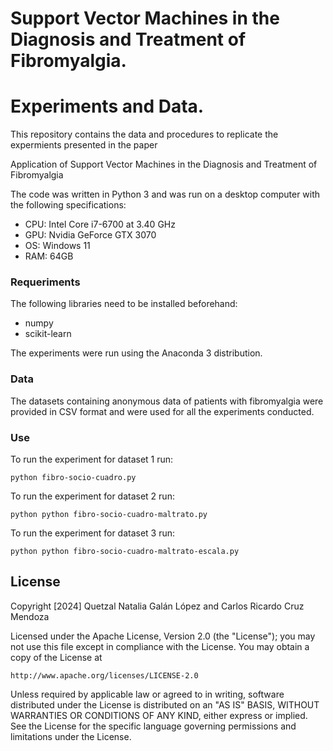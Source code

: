 # Support Vector Machines in the Diagnosis and Treatment of Fibromyalgia.
# Experiments and Data.
This repository contains the data and procedures to replicate the expermients presented in the paper 

Application of Support Vector Machines in the Diagnosis and Treatment of Fibromyalgia


The code was written in Python 3 and was run on a desktop computer with the following specifications:
* CPU: Intel Core i7-6700 at 3.40 GHz
* GPU: Nvidia GeForce GTX 3070
* OS: Windows 11
* RAM: 64GB

### Requeriments
The following libraries need to be installed beforehand:

* numpy
* scikit-learn

The experiments were run using the Anaconda 3 distribution.

### Data
The datasets containing anonymous data of patients with fibromyalgia were provided in CSV format and were used for all the experiments conducted.

### Use

To run the experiment for dataset 1 run:

```shell
python fibro-socio-cuadro.py
```

To run the experiment for dataset 2 run:
```shell
python python fibro-socio-cuadro-maltrato.py
```

To run the experiment for dataset 3 run:

```shell
python python fibro-socio-cuadro-maltrato-escala.py
```

## License

Copyright [2024] Quetzal Natalia Galán López and Carlos Ricardo Cruz Mendoza

Licensed under the Apache License, Version 2.0 (the "License");
you may not use this file except in compliance with the License.
You may obtain a copy of the License at

    http://www.apache.org/licenses/LICENSE-2.0

Unless required by applicable law or agreed to in writing, software
distributed under the License is distributed on an "AS IS" BASIS,
WITHOUT WARRANTIES OR CONDITIONS OF ANY KIND, either express or implied.
See the License for the specific language governing permissions and
limitations under the License.
